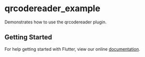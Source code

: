 # qrcodereader_example

Demonstrates how to use the qrcodereader plugin.

## Getting Started

For help getting started with Flutter, view our online
[documentation](http://flutter.io/).
